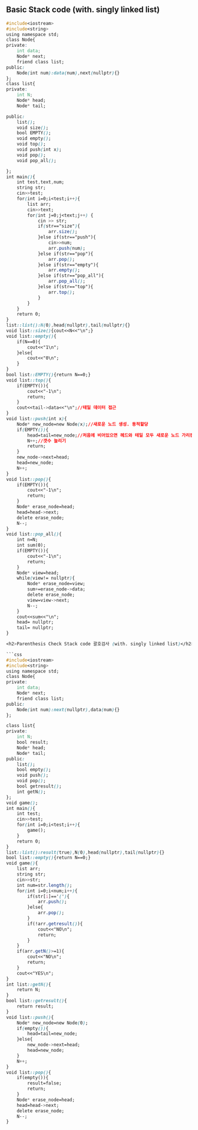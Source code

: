 <h2>Basic Stack code (with. singly linked list)</h2>

```css
#include<iostream>
#include<string>
using namespace std;
class Node{
private:
    int data;
    Node* next;
    friend class list;
public:
    Node(int num):data(num),next(nullptr){}
};
class list{
private:
    int N;
    Node* head;
    Node* tail;

public:
    list();
    void size();
    bool EMPTY();
    void empty();
    void top();
    void push(int x);
    void pop();
    void pop_all();

};
int main(){
    int test,text,num;
    string str;
    cin>>test;
    for(int i=0;i<test;i++){
        list arr;
        cin>>text;
        for(int j=0;j<text;j++) {
            cin >> str;
            if(str=="size"){
                arr.size();
            }else if(str=="push"){
                cin>>num;
                arr.push(num);
            }else if(str=="pop"){
                arr.pop();
            }else if(str=="empty"){
                arr.empty();
            }else if(str=="pop_all"){
                arr.pop_all();
            }else if(str=="top"){
                arr.top();
            }
        }
    }
    return 0;
}
list::list():N(0),head(nullptr),tail(nullptr){}
void list::size(){cout<<N<<"\n";}
void list::empty(){
    if(N==0){
        cout<<"1\n";
    }else{
        cout<<"0\n";
    }
}
bool list::EMPTY(){return N==0;}
void list::top(){
    if(EMPTY()){
        cout<<"-1\n";
        return;
    }
    cout<<tail->data<<"\n";//테일 데이터 접근
}
void list::push(int x){
    Node* new_node=new Node(x);//새로운 노드 생성. 동적할당
    if(EMPTY()){
        head=tail=new_node;//처음에 비어있으면 헤드와 테일 모두 새로운 노드 가리킴
        N++;//갯수 늘리기
        return;
    }
    new_node->next=head;
    head=new_node;
    N++;
}
void list::pop(){
    if(EMPTY()){
        cout<<"-1\n";
        return;
    }
    Node* erase_node=head;
    head=head->next;
    delete erase_node;
    N--;
}
void list::pop_all(){
    int n=N;
    int sum(0);
    if(EMPTY()){
        cout<<"-1\n";
        return;
    }
    Node* view=head;
    while(view!= nullptr){
        Node* erase_node=view;
        sum+=erase_node->data;
        delete erase_node;
        view=view->next;
        N--;
    }
    cout<<sum<<"\n";
    head= nullptr;
    tail= nullptr;
}

<h2>Parenthesis Check Stack code 괄호검사 (with. singly linked list)</h2>

```css
#include<iostream>
#include<string>
using namespace std;
class Node{
private:
    int data;
    Node* next;
    friend class list;
public:
    Node(int num):next(nullptr),data(num){}
};

class list{
private:
    int N;
    bool result;
    Node* head;
    Node* tail;
public:
    list();
    bool empty();
    void push();
    void pop();
    bool getresult();
    int getN();
};
void game();
int main(){
    int test;
    cin>>test;
    for(int i=0;i<test;i++){
        game();
    }
    return 0;
}
list::list():result(true),N(0),head(nullptr),tail(nullptr){}
bool list::empty(){return N==0;}
void game(){
    list arr;
    string str;
    cin>>str;
    int num=str.length();
    for(int i=0;i<num;i++){
        if(str[i]=='('){
            arr.push();
        }else{
            arr.pop();
        }
        if(!arr.getresult()){
            cout<<"NO\n";
            return;
        }
    }
    if(arr.getN()>=1){
        cout<<"NO\n";
        return;
    }
    cout<<"YES\n";
}
int list::getN(){
    return N;
}
bool list::getresult(){
    return result;
}
void list::push(){
    Node* new_node=new Node(0);
    if(empty()){
        head=tail=new_node;
    }else{
        new_node->next=head;
        head=new_node;
    }
    N++;
}
void list::pop(){
    if(empty()){
        result=false;
        return;
    }
    Node* erase_node=head;
    head=head->next;
    delete erase_node;
    N--;
}
